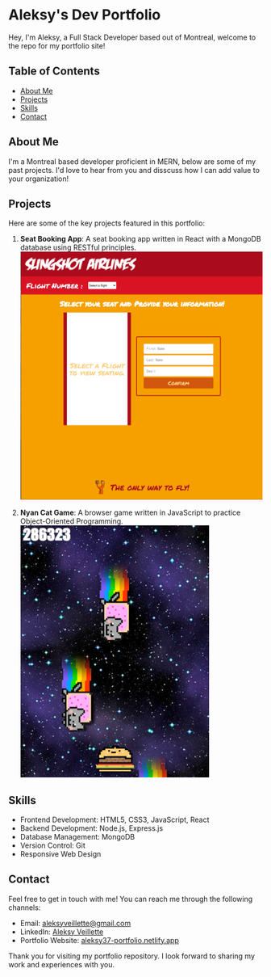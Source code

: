 # Aleksy's Dev Portfolio

Hey, I'm Aleksy, a Full Stack Developer based out of Montreal, welcome to the repo for my portfolio site!

## Table of Contents
- [About Me](#about-me)
- [Projects](#projects)
- [Skills](#skills)
- [Contact](#contact)

## About Me
I'm a Montreal based developer proficient in MERN, below are some of my past projects. I'd love to hear from you and disscuss how I can add value to your organization!

## Projects
Here are some of the key projects featured in this portfolio:

1. **Seat Booking App**: A seat booking app written in React with a MongoDB database using RESTful principles.
   ![Seat Booking App](./src/assets/seatbookingapp.png)

2. **Nyan Cat Game**: A browser game written in JavaScript to practice Object-Oriented Programming.
   ![Nyan Cat Game](./src/assets/nyancatgame.png)

## Skills
- Frontend Development: HTML5, CSS3, JavaScript, React
- Backend Development: Node.js, Express.js
- Database Management: MongoDB
- Version Control: Git
- Responsive Web Design

## Contact
Feel free to get in touch with me! You can reach me through the following channels:

- Email: [aleksyveillette@gmail.com](mailto:aleksyveillette@gmail.com)
- LinkedIn: [Aleksy Veillette](https://www.linkedin.com/in/aleksyveillette/)
- Portfolio Website: [aleksy37-portfolio.netlify.app](https://aleksy37-portfolio.netlify.app/)

Thank you for visiting my portfolio repository. I look forward to sharing my work and experiences with you.
